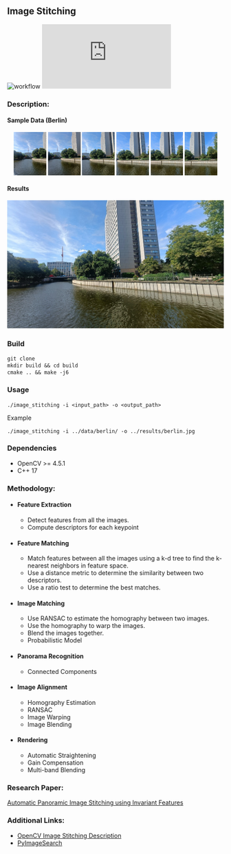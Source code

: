 ## Image Stitching
![workflow](https://github.com/arghadeep25/Image-Stitching/actions/workflows/ci.yml/badge.svg)
![GitHub license](https://badgen.net/github/license/Naereen/Strapdown.js)

[//]: # (![C++]&#40;https://forthebadge.com/images/badges/made-with-c-plus-plus.svg&#41;)

[//]: # (![]&#40;https://socialify.git.ci/arghadeep25/Data-Structures-and-Algorithms/image?font=KoHo&pattern=Plus&theme=Auto&#41;)

### Description:

#### Sample Data (Berlin)
<p align="center">
  <img src="data/berlin/001.jpg" width="15%" /> 
  <img src="data/berlin/002.jpg" width="15%" />  
  <img src="data/berlin/003.jpg" width="15%" />
  <img src="data/berlin/004.jpg" width="15%">  
  <img src="data/berlin/005.jpg" width="15%"> 
  <img src="data/berlin/006.jpg" width="15%">  
</p> 

#### Results
<p align="center">
  <img src="results/berlin.jpg" width="%" />
</p>

### Build
```
git clone 
mkdir build && cd build
cmake .. && make -j6
```

### Usage
```
./image_stitching -i <input_path> -o <output_path>
```
Example
```
./image_stitching -i ../data/berlin/ -o ../results/berlin.jpg
```
### Dependencies
 - OpenCV >= 4.5.1
 - C++ 17

### Methodology:
- #### Feature Extraction
    - Detect features from all the images.
    - Compute descriptors for each keypoint

- #### Feature Matching
    - Match features between all the images using a k-d tree to find the k-nearest neighbors in feature space.
    - Use a distance metric to determine the similarity between two descriptors.
    - Use a ratio test to determine the best matches.

- #### Image Matching
    - Use RANSAC to estimate the homography between two images.
    - Use the homography to warp the images.
    - Blend the images together.
    - Probabilistic Model

- #### Panorama Recognition
    - Connected Components

- #### Image Alignment
    - Homography Estimation
    - RANSAC
    - Image Warping
    - Image Blending

- #### Rendering
    - Automatic Straightening
    - Gain Compensation
    - Multi-band Blending

### Research Paper:

[Automatic Panoramic Image Stitching using Invariant Features](https://www.cs.ubc.ca/~lowe/papers/07brown.pdf)

### Additional Links:

- [OpenCV Image Stitching Description](https://docs.opencv.org/3.4/d1/d46/group__stitching.html)
- [PyImageSearch](https://pyimagesearch.com/2018/12/17/image-stitching-with-opencv-and-python/)